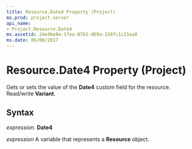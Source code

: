 ```yaml
---
title: Resource.Date4 Property (Project)
ms.prod: project-server
api_name:
- Project.Resource.Date4
ms.assetid: 24e4be8e-1fea-0763-d69a-158fc1c21ea0
ms.date: 06/08/2017
---
```



# Resource.Date4 Property (Project)

Gets or sets the value of the  **Date4** custom field for the resource. Read/write **Variant**.


## Syntax

 _expression_. **Date4**

 _expression_ A variable that represents a **Resource** object.


